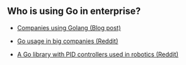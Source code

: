 
## Who is using Go in enterprise?


- [Companies using Golang (Blog post)](https://www.bairesdev.com/blog/companies-using-golang/)

- [Go usage in big companies (Reddit)](https://www.reddit.com/r/golang/comments/15jres3/go_usage_in_big_companies/)

- [A Go library with PID controllers used in robotics (Reddit)](https://www.reddit.com/r/robotics/comments/m7lwmd/a_go_library_with_pid_controllers_used_in/)
